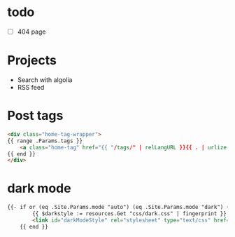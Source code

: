 # todo
- [ ] 404 page

# Projects
- Search with algolia
- RSS feed

# Post tags
```html
<div class="home-tag-wrapper">
{{ range .Params.tags }}
	<a class="home-tag" href="{{ "/tags/" | relLangURL }}{{ . | urlize }}">{{ . }}</a>
{{ end }}
</div>
```

# dark mode
```html
{{- if or (eq .Site.Params.mode "auto") (eq .Site.Params.mode "dark") (eq .Site.Params.mode "toggle") -}}
		{{ $darkstyle := resources.Get "css/dark.css" | fingerprint }}
		<link id="darkModeStyle" rel="stylesheet" type="text/css" href="{{ $darkstyle.Permalink }}" {{ if eq .Site.Params.mode "auto" }}media="(prefers-color-scheme: dark)"{{ end }} {{ if eq .Site.Params.mode "toggle" }}disabled{{ end }} />
	{{ end }}
```